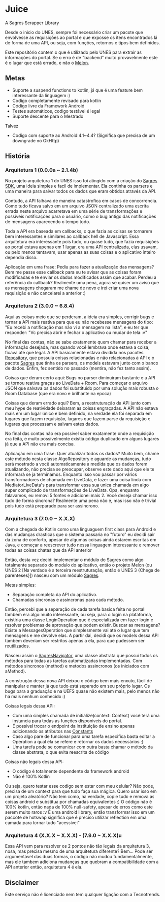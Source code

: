 # Juice
A Sagres Scrapper Library

Desde o inicio do UNES, sempre foi necessário criar um pacote que envolvesse as requisições ao portal e que exposse os itens encontrados lá de forma de uma API, ou seja, com funções, retornos e tipos bem definidos.

Este repositório contem o que é utilizado pelo UNES para extrair as informações do portal. Se o erro é de "backend" muito provavelmente este é o lugar que está errado, e não o [Melon](https://github.com/ForceTower/Melon).

## Metas
* Suporte a suspend functions to kotlin, já que é uma feature bem interessante da linguagem :)
* Codigo completamente revisado para kotlin
* Código livre da Framework Android
* Testes automáticos, codigo testável é legal
* Suporte descente para o Mestrado

Talvez
* Codigo com suporte ao Android 4.1~4.4? (Significa que precisa de um downgrade no OkHttp)

## História
### Arquitetura 1 (0.0.0a ~ 2.1.4b)
No projeto arquitetura 1 do UNES isso foi atingido com a criação do [Sagres SDK](https://github.com/ForceTower/Pineapple/tree/2.1.4b/app/src/main/java/com/forcetower/uefs/sagres_sdk), uma ideia simples e facil de implementar. Ela continha os parsers e uma maneira para salvar todos os dados que eram obtidos através da API. 

Contudo, a API falhava de maneira catastrofica em casos de concorrencia. Como tudo ficava salvo em um arquivo JSON centralizado uma escrita errada neste arquivo acarretava em uma série de transformações e possiveis notificações para o usuário, como o bug antigo das notificações de mensagens aparecendo o tempo todo.

Toda a API era baseada em callbacks, o que fazia as coisas se tornarem bem interessantes e similares ao callback hell de Javascript.
Essa arquitetura era interessante pois tudo, ou quase tudo, que fazia requisições ao portal estava apenas em 1 lugar, era uma API centralizada, elas usavam, ou pelo menos tentavam, usar apenas as suas coisas e o aplicativo inteiro dependia disso.

Aplicação em uma frase:
Pediu para fazer a atualização das mensagens? Bem me passe esse callback para eu te avisar que as coisas foram modificadas e te enviar os dados modificados assim que acabar. Perdeu a referência do callback? Realmente uma pena, agora se quiser um aviso que as mensagens chegaram me chame de novo e irei criar uma nova requisição e não cancelarei a anterior :)

### Arquitetura 2 (3.0.0 ~ 6.8.4)
Aqui as coisas meio que se perderam, a ideia era simples, corrigir bugs e tornar a API mais reativa para que eu não recebesse mensagens do tipo: "Eu recebi a notificação mas não vi a mensagem na lista", e eu ter que responder: "Vc precisa abrir e fechar o aplicativo ou mudar de tela :v"

No final das contas, não se sabe exatamente quem chamar para receber a informação desejada, mas quando você lembrava onde estava a coisa, ficava até que legal. A API basicamente estava dividida nos pacotes [Repository](https://github.com/ForceTower/Pineapple/tree/_new_/app/src/main/java/com/forcetower/uefs/rep), que possuia coisas relacionadas e não relacionadas à API e o pacote [Sagres](https://github.com/ForceTower/Pineapple/tree/_new_/app/src/main/java/com/forcetower/uefs/sgrs) que tinha os parsers, os models estavam junto com o banco de dados. Enfim, fez sentido no passado (mentira, não fez tanto assim).

Coisas que deram certo aqui: Bugs no parser diminuiram bastante e a API se tornou reativa graças ao LiveData + Room. Para começar o arquivo JSON que salvava os dados foi substituido por uma solução mais robusta o Room Database (que era novo e brilhante na epoca)

Coisas que deram errado aqui? Bem, a reestruturação da API junto com meu hype de reatividade deixaram as coisas engraçadas. A API não estava mais em um lugar único e bem definido, na verdade ela foi separada em lugares que fazem requisição, lugares que fazem parse da requisição e lugares que processam e salvam estes dados.

No final das contas não era possivel saber exatamente onde a requisição era feita, e muito possívelmente existia código duplicado em alguns lugares já que a API não era mais concisa.

Aplicação em uma frase:
Quer atualizar todos os dados? Muito bem, chame este método nesta classe AlgoRepository e aguarde as mudanças, tudo será mostrado a você automaticamente a medida que os dados forem atualizando, não precisa se preocupar, observe este dado aqui que ele te informará se ja terminamos. Enquanto isso vou passar por vários transformadores de chamada em LiveData, e fazer uma coisa linda com MediatorLiveData's para transformar essa sua unica chamada em algo super complicado de transformações de LiveData. Opa, enquanto falavamos, eu removi 5 fontes e adicionei mais 2.
Você deseja chamar isso tudo de forma sincrona? Realmente uma pena não é, mas isso não é trivial pois tudo está preparado para ser assincrono.

### Arquitetura 3 (7.0.0 ~ X.X.X)
Com a chegada do Kotlin como uma linguaguem first class para Android e das mudanças drasticas que o sistema passaria no "futuro" eu decidi sair da zona de conforto, apesar de algumas coisas ainda estarem escritas em Java, e começar a reescrever tudo nessa linguagem interessante e remover todas as coisas chatas que da API anterior

Então, desta vez decidi implementar o módulo do Sagres como algo totalmente separado do modulo do aplicativo, então o projeto Melon (ou UNES 2 [Na verdade é a terceira reestruturação, então é UNES 3 {Chega de parenteses}]) nasceu com um módulo [Sagres](https://github.com/ForceTower/Melon/tree/7.8.3/sagres/src/main/java/com/forcetower/sagres).

Metas simples:
* Separação completa da API do aplicativo.
* Chamadas sincronas e assincronas para cada método.

Então, percebi que a separação de cada tarefa basica feita no portal tambem era algo muito interessante, ou seja, para o login na plataforma, existiria uma classe LoginOperation que é especializada em fazer login e resolver problemas de aprovação que podem existir.
Buscar as mensagens? Existe a MessagesOperation que simplesmente vai até o lugar que tem mensagens e me devolve elas. A partir dai, decidi que os models dessa API tambem deveriam ser restritos apenas a ela, para que pudessem ser reutilizados.

Nasceu assim o [SagresNavigator](https://github.com/ForceTower/Melon/blob/7.8.3/sagres/src/main/java/com/forcetower/sagres/SagresNavigator.kt), uma classe abstrata que possui todos os métodos para todas as tarefas automatizadas implementadas. Com métodos sincronos (method) e metodos assincronos (os iniciados com aMethod).

A construção dessa nova API deixou o código bem mais enxuto, fácil de manipular e manter já que tudo está separado em seu próprio lugar. Os bugs para a graduação e na UEFS quase não existem mais, pelo menos não há mais nenhum conhecido :)

Coisas legais dessa API:
* Com uma simples chamada de initialize(context: Context) você terá uma instancia para todas as funções disponíveis do portal.
* É possivel trocar o endpoint da instituição de ensino apenas adicionando os atributos nas [Constants](https://github.com/ForceTower/Melon/blob/7.8.3/sagres/src/main/java/com/forcetower/sagres/Constants.kt)
* Caso algo pare de funcionar para uma tarefa especifica basta editar a Operation a qual ela se refere e retornar os dados necessários ;)
* Uma tarefa pode se comunicar com outra basta chamar o método da classe abstrata, o que evita reescrita de código

Coisas não legais dessa API:
* O código é totalmente dependente da framework android
* Não é 100% Kotlin

Ou seja, quero testar esse codigo sem estar com meu celular? Não pode, precisa de um context para que tudo faça sua mágica. 
Quero usar isso em um projeto aleatório? Não tem como, na verdade, copie tudo e remova as coisas android e substitua por chamadas equivalentes :)
O código não é 100% kotlin, então nada de 100% null-safety, apesar de erros como este serem muito raros :v
É uma android library, então transformar isso em um paccote de hotswap significa que é preciso utilizar reflection em uma camada para tornar tudo "acessível"

### Arquitetura 4 (X.X.X ~ X.X.X) - (7.9.0 ~ X.X.X)u
Essa API vem para resolver os 2 pontos não tão legais da arquitetura 3, nosa, mas precisa mesmo de uma arquitetura diferente? Bem... Pode ser argumentável das duas formas, o código não mudou fundamentalmente, mas ele tambem adiciona mudanças que quebram a compatibilidade com a API anterior então, arquitetura 4 é ela.

## Disclaimer
Este serviço não é licenciado nem tem qualquer ligação com a Tecnotrends.
